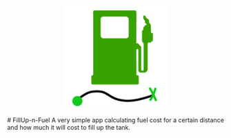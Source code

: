 <p align="center">
  <img src="./assets/adaptive-icon.png" width="240" />
</p>
# FillUp-n-Fuel
A very simple app calculating fuel cost for a certain distance and how much it will cost to fill up the tank. 


